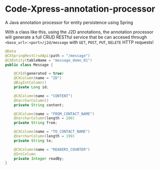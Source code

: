 # Code-Xpress-annotation-processor
A Java annotation processor for entity persistence using Spring

With a class like this, using the J2D annotations, the annotation processor will generate a full CRUD RESTful service
that be can accesed through `<base_url>:<port>/j2d/message` with `GET`, `POST`, `PUT`, `DELETE` HTTP requests!

```java
@Data
@CXSpringRestCrudApi(path = "/message")
@CXEntity(tableName = "message_demo_01")
public class Message {

    @CXId(generated = true)
    @CXColumn(name = "ID")
    @BigIntColumn()
    private Long id;

    @CXColumn(name = "CONTENT")
    @VarcharColumn()
    private String content;

    @CXColumn(name = "FROM_CONTACT_NAME")
    @VarcharColumn(length = 200)
    private String from;

    @CXColumn(name = "TO_CONTACT_NAME")
    @VarcharColumn(length = 199)
    private String to;

    @CXColumn(name = "READERS_COUNTER")
    @IntColumn
    private Integer readBy;
}

```
